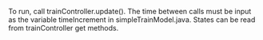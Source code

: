 To run, call trainController.update(). The time between calls must be input as the variable timeIncrement in simpleTrainModel.java. States can be read from trainController get methods. 


